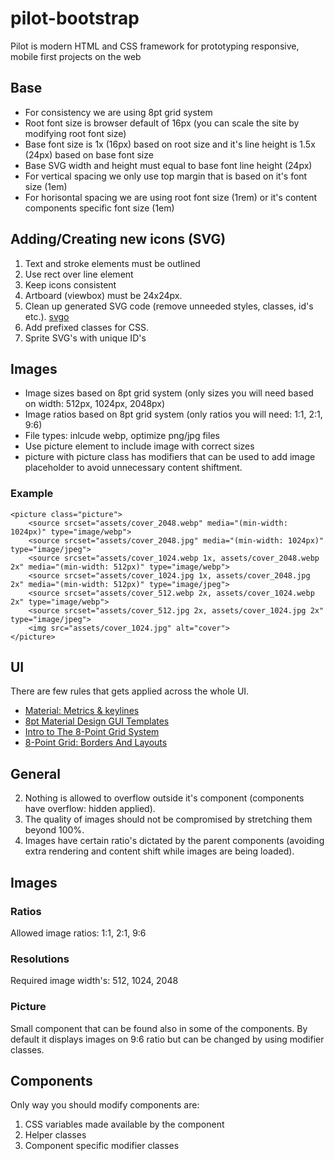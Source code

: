 # pilot-bootstrap
Pilot is modern HTML and CSS framework for prototyping responsive, mobile first projects on the web  

## Base  
* For consistency we are using 8pt grid system  
* Root font size is browser default of 16px (you can scale the site by modifying root font size)  
* Base font size is 1x (16px) based on root size and it's line height is 1.5x (24px) based on base font size  
* Base SVG width and height must equal to base font line height (24px)  
* For vertical spacing we only use top margin that is based on it's font size (1em)
* For horisontal spacing we are using root font size (1rem) or it's content components specific font size (1em)  

## Adding/Creating new icons (SVG)  
1) Text and stroke elements must be outlined  
2) Use rect over line element  
3) Keep icons consistent  
4) Artboard (viewbox) must be 24x24px.  
5) Clean up generated SVG code (remove unneeded styles, classes, id's etc.). [svgo](https://www.npmjs.com/package/svgo)  
6) Add prefixed classes for CSS.  
7) Sprite SVG's with unique ID's  

## Images  
* Image sizes based on 8pt grid system (only sizes you will need based on width: 512px, 1024px, 2048px)  
* Image ratios based on 8pt grid system (only ratios you will need: 1:1, 2:1, 9:6)  
* File types: inlcude webp, optimize png/jpg files  
* Use picture element to include image with correct sizes  
* picture with picture class has modifiers that can be used to add image placeholder to avoid unnecessary content shiftment.  

### Example  
```
<picture class="picture">  
    <source srcset="assets/cover_2048.webp" media="(min-width: 1024px)" type="image/webp">  
    <source srcset="assets/cover_2048.jpg" media="(min-width: 1024px)" type="image/jpeg">  
    <source srcset="assets/cover_1024.webp 1x, assets/cover_2048.webp 2x" media="(min-width: 512px)" type="image/webp">  
    <source srcset="assets/cover_1024.jpg 1x, assets/cover_2048.jpg 2x" media="(min-width: 512px)" type="image/jpeg">  
    <source srcset="assets/cover_512.webp 2x, assets/cover_1024.webp 2x" type="image/webp">  
    <source srcset="assets/cover_512.jpg 2x, assets/cover_1024.jpg 2x" type="image/jpeg">  
    <img src="assets/cover_1024.jpg" alt="cover">  
</picture>  
```


## UI   
There are few rules that gets applied across the whole UI.  
* [Material: Metrics & keylines](https://material.io/guidelines/layout/metrics-keylines.html#metrics-keylines-ratio-keylines)
* [8pt Material Design GUI Templates](https://medium.com/@_bklmn/8pt-gui-templates-ed8798badab3)  
* [Intro to The 8-Point Grid System](https://builttoadapt.io/intro-to-the-8-point-grid-system-d2573cde8632)  
* [8-Point Grid: Borders And Layouts](https://builttoadapt.io/8-point-grid-borders-and-layouts-e91eb97f5091)  


## General  
2) Nothing is allowed to overflow outside it's component (components have overflow: hidden applied).  
3) The quality of images should not be compromised by stretching them beyond 100%.  
4) Images have certain ratio's dictated by the parent components (avoiding extra rendering and content shift while images are being loaded).  

## Images  
### Ratios  
Allowed image ratios: 1:1, 2:1, 9:6  

### Resolutions  
Required image width's: 512, 1024, 2048  

### Picture
Small component that can be found also in some of the components. By default it displays images on 9:6 ratio but can be changed by using modifier classes.  

## Components  
Only way you should modify components are:  
1) CSS variables made available by the component  
2) Helper classes  
3) Component specific modifier classes  

